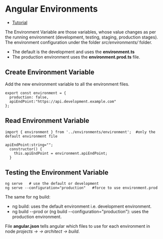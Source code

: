# Angular Environments
- [Tutorial](https://www.tektutorialshub.com/angular/angular-environment-variables/)

The Environment Variable are those variables, whose value changes as per the running environment (development, testing, staging, production stages).
The environment configuration under the folder *src/environments/* folder.
- The default is the development and uses the **environment.ts** 
- The production environment uses the **environment.prod.ts** file.

## Create Environment Variable
Add the new environment variable to all the environment files.
```
export const environment = {
  production: false,
  apiEndPoint:"https://api.development.example.com"
};
```
## Read Environment Variable
```
import { environment } from '../environments/environment';  #only the default environment file

apiEndPoint:string="";
  constructor() {
    this.apiEndPoint = environment.apiEndPoint;
  }
```

## Testing the Environment Variable
```
ng serve   # use the default or development
ng serve --configuration="production"   #force to use environment.prod
```
The same for ng build:
- ng build: uses the default environment i.e. development environment.
- ng build --prod or (ng build --configuration="production"): uses the production environment.

File **angular.json** tells angular which files to use for each environment in node *projects -> <name> -> architect -> build*.
